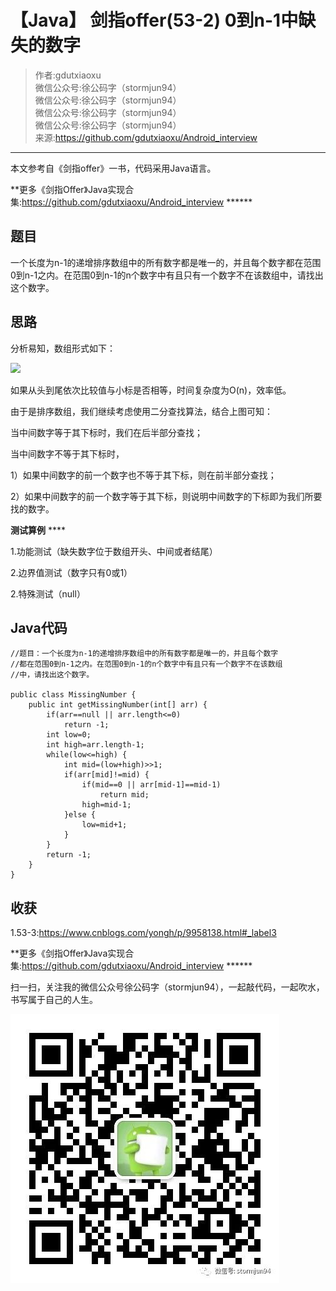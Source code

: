# 【Java】 剑指offer(53-2) 0到n-1中缺失的数字  
  
> 作者:gdutxiaoxu<br/> 微信公众号:徐公码字（stormjun94）<br/>微信公众号:徐公码字（stormjun94）<br/>微信公众号:徐公码字（stormjun94）<br/>微信公众号:徐公码字（stormjun94）<br/>来源:https://github.com/gdutxiaoxu/Android_interview

****

本文参考自《剑指offer》一书，代码采用Java语言。

**更多《剑指Offer》Java实现合集:https://github.com/gdutxiaoxu/Android_interview ******

## 题目

一个长度为n-1的递增排序数组中的所有数字都是唯一的，并且每个数字都在范围0到n-1之内。在范围0到n-1的n个数字中有且只有一个数字不在该数组中，请找出这个数字。

## 思路

分析易知，数组形式如下：

![](https://img2018.cnblogs.com/blog/1407330/201811/1407330-20181114145612145-1558110605.png)

如果从头到尾依次比较值与小标是否相等，时间复杂度为O(n)，效率低。

由于是排序数组，我们继续考虑使用二分查找算法，结合上图可知：

当中间数字等于其下标时，我们在后半部分查找；

当中间数字不等于其下标时，

1）如果中间数字的前一个数字也不等于其下标，则在前半部分查找；

2）如果中间数字的前一个数字等于其下标，则说明中间数字的下标即为我们所要找的数字。

**测试算例** ****

1.功能测试（缺失数字位于数组开头、中间或者结尾）

2.边界值测试（数字只有0或1）

2.特殊测试（null）

## **Java代码**

    
    
    //题目：一个长度为n-1的递增排序数组中的所有数字都是唯一的，并且每个数字
    //都在范围0到n-1之内。在范围0到n-1的n个数字中有且只有一个数字不在该数组
    //中，请找出这个数字。
    
    public class MissingNumber {
    	public int getMissingNumber(int[] arr) {
    		if(arr==null || arr.length<=0) 
    			return -1;
    		int low=0;
    		int high=arr.length-1;
    		while(low<=high) {
    			int mid=(low+high)>>1;
    			if(arr[mid]!=mid) {
    				if(mid==0 || arr[mid-1]==mid-1)
    					return mid;
    				high=mid-1;
    			}else {
    				low=mid+1;
    			}
    		}
    		return -1;
    	}
    }
    

## **收获**

1.53-3:https://www.cnblogs.com/yongh/p/9958138.html#_label3

**更多《剑指Offer》Java实现合集:https://github.com/gdutxiaoxu/Android_interview ******

扫一扫，关注我的微信公众号徐公码字（stormjun94），一起敲代码，一起吹水，书写属于自己的人生。

![](https://raw.githubusercontent.com/gdutxiaoxu/blog_pic/master/offer/20200722234908.png)
